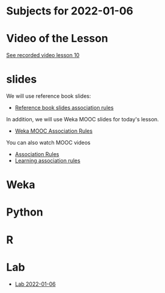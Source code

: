 # Subjects for 2022-01-06

# Video of the Lesson

[See recorded video lesson 10](https://youtu.be/E7EeEOLfcRM)

# slides

We will use reference book slides:

- [Reference book slides association rules](../course-content/slides/ref_book_chap5_basic_association_analysis.pptx)

In addition, we will use Weka MOOC slides for today's lesson.

- [Weka MOOC Association Rules](../course-content/slides/weka_mooc_MoreDataMiningWithWekaWekaMOOC-AssociationRules.pdf)

You can also watch MOOC videos
- [Association Rules](https://youtu.be/Z4VZsF96QfU)
- [Learning association rules](https://youtu.be/4J3gX4ySw1s)




# Weka



# Python




# R 



# Lab

- [Lab 2022-01-06](../course-content/labs/lab-TODO.md)




